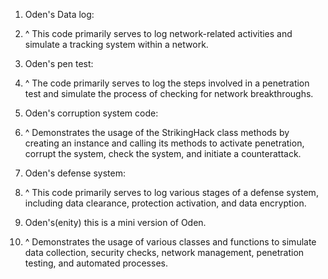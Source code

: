 1. Oden's Data log:
2. ^ This code primarily serves to log network-related activities and simulate a tracking system within a network.



3. Oden's pen test:
4. ^ The code primarily serves to log the steps involved in a penetration test and simulate the process of checking for network breakthroughs.



5. Oden's corruption system code:
6. ^  Demonstrates the usage of the StrikingHack class methods by creating an instance and calling its methods to activate penetration, corrupt the system, check the system, and initiate a counterattack.



7. Oden's defense system:


8. ^ This code primarily serves to log various stages of a defense system, including data clearance, protection activation, and data encryption.



9. Oden's(enity) this is a mini version of Oden.
10. ^ Demonstrates the usage of various classes and functions to simulate data collection, security checks, network management, penetration testing, and automated processes.

